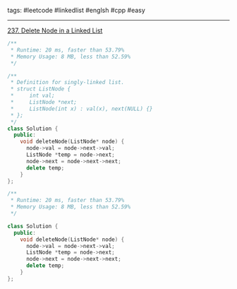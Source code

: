 tags: #leetcode #linkedlist #englsh #cpp #easy

<hr />

[237. Delete Node in a Linked List](https://leetcode.com/problems/delete-node-in-a-linked-list/)

```cpp
/**
 * Runtime: 20 ms, faster than 53.79%
 * Memory Usage: 8 MB, less than 52.59%
 */

/**
 * Definition for singly-linked list.
 * struct ListNode {
 *     int val;
 *     ListNode *next;
 *     ListNode(int x) : val(x), next(NULL) {}
 * };
 */
class Solution {
  public:
    void deleteNode(ListNode* node) {
      node->val = node->next->val;
      ListNode *temp = node->next;
      node->next = node->next->next;
      delete temp;
    }
};

/**
 * Runtime: 20 ms, faster than 53.79%
 * Memory Usage: 8 MB, less than 52.59%
 */

class Solution {
  public:
    void deleteNode(ListNode* node) {
      node->val = node->next->val;
      ListNode *temp = node->next;
      node->next = node->next->next;
      delete temp;
    }
};
```